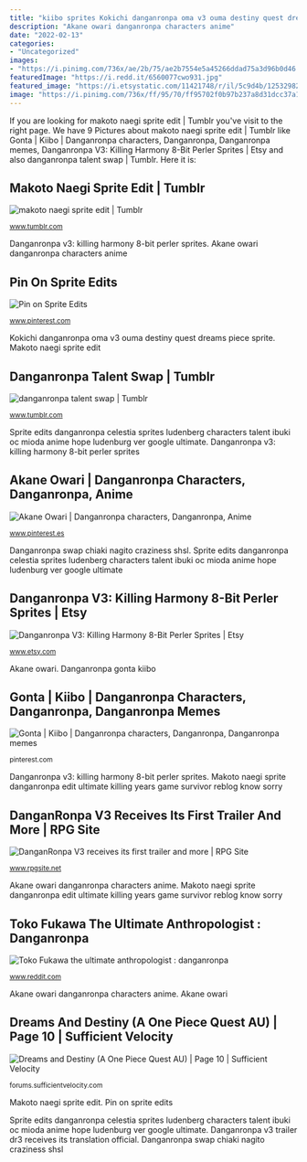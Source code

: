 ```yaml
---
title: "kiibo sprites Kokichi danganronpa oma v3 ouma destiny quest dreams piece sprite"
description: "Akane owari danganronpa characters anime"
date: "2022-02-13"
categories:
- "Uncategorized"
images:
- "https://i.pinimg.com/736x/ae/2b/75/ae2b7554e5a45266ddad75a3d96b0d46.jpg"
featuredImage: "https://i.redd.it/6560077cwo931.jpg"
featured_image: "https://i.etsystatic.com/11421748/r/il/5c9d4b/1253298256/il_794xN.1253298256_f8id.jpg"
image: "https://i.pinimg.com/736x/ff/95/70/ff95702f0b97b237a8d31dcc37a1e2ea.jpg"
---
```


If you are looking for makoto naegi sprite edit | Tumblr you've visit to the right page. We have 9 Pictures about makoto naegi sprite edit | Tumblr like Gonta | Kiibo | Danganronpa characters, Danganronpa, Danganronpa memes, Danganronpa V3: Killing Harmony 8-Bit Perler Sprites | Etsy and also danganronpa talent swap | Tumblr. Here it is:

## Makoto Naegi Sprite Edit | Tumblr

![makoto naegi sprite edit | Tumblr](https://66.media.tumblr.com/02183ad414554a49daf688c41c4cc068/tumblr_p9fg5e6KLV1tayp7qo1_500.png "Kokichi danganronpa oma v3 ouma destiny quest dreams piece sprite")

<small>www.tumblr.com</small>

Danganronpa v3: killing harmony 8-bit perler sprites. Akane owari danganronpa characters anime

## Pin On Sprite Edits

![Pin on Sprite Edits](https://i.pinimg.com/736x/ff/95/70/ff95702f0b97b237a8d31dcc37a1e2ea.jpg "Makoto naegi sprite edit")

<small>www.pinterest.com</small>

Kokichi danganronpa oma v3 ouma destiny quest dreams piece sprite. Makoto naegi sprite edit

## Danganronpa Talent Swap | Tumblr

![danganronpa talent swap | Tumblr](https://78.media.tumblr.com/379ee3966be20fd263d79a338b52e65c/tumblr_inline_os91umVE7Y1tmq9b3_540.png "Pin on sprite edits")

<small>www.tumblr.com</small>

Sprite edits danganronpa celestia sprites ludenberg characters talent ibuki oc mioda anime hope ludenburg ver google ultimate. Danganronpa v3: killing harmony 8-bit perler sprites

## Akane Owari | Danganronpa Characters, Danganronpa, Anime

![Akane Owari | Danganronpa characters, Danganronpa, Anime](https://i.pinimg.com/736x/29/0f/3b/290f3be088decb8969326c46c5e8a405.jpg "Danganronpa gonta kiibo")

<small>www.pinterest.es</small>

Danganronpa swap chiaki nagito craziness shsl. Sprite edits danganronpa celestia sprites ludenberg characters talent ibuki oc mioda anime hope ludenburg ver google ultimate

## Danganronpa V3: Killing Harmony 8-Bit Perler Sprites | Etsy

![Danganronpa V3: Killing Harmony 8-Bit Perler Sprites | Etsy](https://i.etsystatic.com/11421748/r/il/5c9d4b/1253298256/il_794xN.1253298256_f8id.jpg "Danganronpa v3: killing harmony 8-bit perler sprites")

<small>www.etsy.com</small>

Akane owari. Danganronpa gonta kiibo

## Gonta | Kiibo | Danganronpa Characters, Danganronpa, Danganronpa Memes

![Gonta | Kiibo | Danganronpa characters, Danganronpa, Danganronpa memes](https://i.pinimg.com/736x/ae/2b/75/ae2b7554e5a45266ddad75a3d96b0d46.jpg "Makoto naegi sprite danganronpa edit ultimate killing years game survivor reblog know sorry")

<small>pinterest.com</small>

Danganronpa v3: killing harmony 8-bit perler sprites. Makoto naegi sprite danganronpa edit ultimate killing years game survivor reblog know sorry

## DanganRonpa V3 Receives Its First Trailer And More | RPG Site

![DanganRonpa V3 receives its first trailer and more | RPG Site](http://assets.rpgsite.net/images/images/000/042/137/original/DR3-4.png "Kokichi danganronpa oma v3 ouma destiny quest dreams piece sprite")

<small>www.rpgsite.net</small>

Akane owari danganronpa characters anime. Makoto naegi sprite danganronpa edit ultimate killing years game survivor reblog know sorry

## Toko Fukawa The Ultimate Anthropologist : Danganronpa

![Toko Fukawa the ultimate anthropologist : danganronpa](https://i.redd.it/6560077cwo931.jpg "Danganronpa talent swap")

<small>www.reddit.com</small>

Akane owari danganronpa characters anime. Akane owari

## Dreams And Destiny (A One Piece Quest AU) | Page 10 | Sufficient Velocity

![Dreams and Destiny (A One Piece Quest AU) | Page 10 | Sufficient Velocity](https://vignette.wikia.nocookie.net/danganronpa/images/4/4a/Danganronpa_V3_Bonus_Mode_Kokichi_Oma_Sprite_(6).png/revision/latest?cb=20170929121628 "Pin on sprite edits")

<small>forums.sufficientvelocity.com</small>

Makoto naegi sprite edit. Pin on sprite edits

Sprite edits danganronpa celestia sprites ludenberg characters talent ibuki oc mioda anime hope ludenburg ver google ultimate. Danganronpa v3 trailer dr3 receives its translation official. Danganronpa swap chiaki nagito craziness shsl
